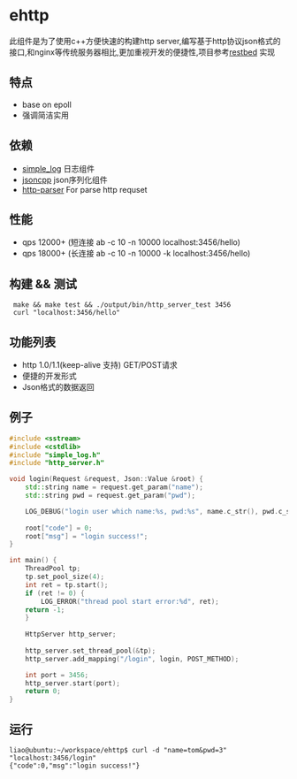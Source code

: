 ehttp
=============
此组件是为了使用c++方便快速的构建http server,编写基于http协议json格式的接口,和nginx等传统服务器相比,更加重视开发的便捷性,项目参考[restbed](https://bitbucket.org/Corvusoft/restbed/overview) 实现

## 特点
* base on epoll
* 强调简洁实用

## 依赖
 * [simple_log](https://github.com/hongliuliao/simple_log) 日志组件
 * [jsoncpp](https://github.com/open-source-parsers/jsoncpp) json序列化组件
 * [http-parser](https://github.com/nodejs/http-parser) For parse http requset 

## 性能
 * qps 12000+ (短连接 ab -c 10 -n 10000 localhost:3456/hello)
 * qps 18000+ (长连接 ab -c 10 -n 10000 -k localhost:3456/hello)

## 构建 && 测试
```
 make && make test && ./output/bin/http_server_test 3456
 curl "localhost:3456/hello"
```

## 功能列表
  * http 1.0/1.1(keep-alive 支持) GET/POST请求
  * 便捷的开发形式
  * Json格式的数据返回

## 例子
```c++
#include <sstream>
#include <cstdlib>
#include "simple_log.h"
#include "http_server.h"

void login(Request &request, Json::Value &root) {
    std::string name = request.get_param("name");
    std::string pwd = request.get_param("pwd");

    LOG_DEBUG("login user which name:%s, pwd:%s", name.c_str(), pwd.c_str());
    
    root["code"] = 0;
    root["msg"] = "login success!";
}

int main() {
    ThreadPool tp;
    tp.set_pool_size(4);
    int ret = tp.start();
    if (ret != 0) {
    	LOG_ERROR("thread pool start error:%d", ret);
	return -1;
    }
	
    HttpServer http_server;
    
    http_server.set_thread_pool(&tp);
    http_server.add_mapping("/login", login, POST_METHOD);

    int port = 3456;
    http_server.start(port);
    return 0;
}


```

## 运行
```
liao@ubuntu:~/workspace/ehttp$ curl -d "name=tom&pwd=3" "localhost:3456/login"
{"code":0,"msg":"login success!"}

```

